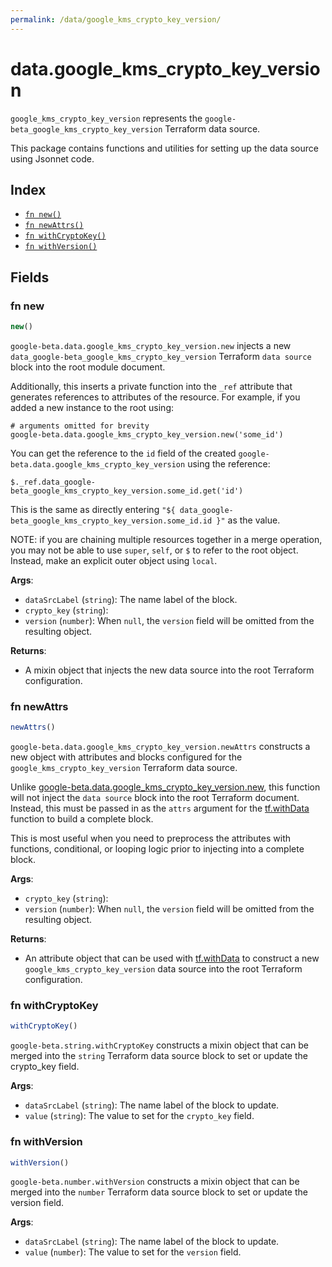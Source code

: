 ```yaml
---
permalink: /data/google_kms_crypto_key_version/
---
```


# data.google_kms_crypto_key_version

`google_kms_crypto_key_version` represents the `google-beta_google_kms_crypto_key_version` Terraform data source.



This package contains functions and utilities for setting up the data source using Jsonnet code.


## Index

* [`fn new()`](#fn-new)
* [`fn newAttrs()`](#fn-newattrs)
* [`fn withCryptoKey()`](#fn-withcryptokey)
* [`fn withVersion()`](#fn-withversion)

## Fields

### fn new

```ts
new()
```


`google-beta.data.google_kms_crypto_key_version.new` injects a new `data_google-beta_google_kms_crypto_key_version` Terraform `data source`
block into the root module document.

Additionally, this inserts a private function into the `_ref` attribute that generates references to attributes of the
resource. For example, if you added a new instance to the root using:

    # arguments omitted for brevity
    google-beta.data.google_kms_crypto_key_version.new('some_id')

You can get the reference to the `id` field of the created `google-beta.data.google_kms_crypto_key_version` using the reference:

    $._ref.data_google-beta_google_kms_crypto_key_version.some_id.get('id')

This is the same as directly entering `"${ data_google-beta_google_kms_crypto_key_version.some_id.id }"` as the value.

NOTE: if you are chaining multiple resources together in a merge operation, you may not be able to use `super`, `self`,
or `$` to refer to the root object. Instead, make an explicit outer object using `local`.

**Args**:
  - `dataSrcLabel` (`string`): The name label of the block.
  - `crypto_key` (`string`): 
  - `version` (`number`):  When `null`, the `version` field will be omitted from the resulting object.

**Returns**:
- A mixin object that injects the new data source into the root Terraform configuration.


### fn newAttrs

```ts
newAttrs()
```


`google-beta.data.google_kms_crypto_key_version.newAttrs` constructs a new object with attributes and blocks configured for the `google_kms_crypto_key_version`
Terraform data source.

Unlike [google-beta.data.google_kms_crypto_key_version.new](#fn-google_kms_crypto_key_versionnew), this function will not inject the `data source`
block into the root Terraform document. Instead, this must be passed in as the `attrs` argument for the
[tf.withData](https://github.com/tf-libsonnet/core/tree/main/docs#fn-withdata) function to build a complete block.

This is most useful when you need to preprocess the attributes with functions, conditional, or looping logic prior to
injecting into a complete block.

**Args**:
  - `crypto_key` (`string`): 
  - `version` (`number`):  When `null`, the `version` field will be omitted from the resulting object.

**Returns**:
  - An attribute object that can be used with [tf.withData](https://github.com/tf-libsonnet/core/tree/main/docs#fn-withdata) to construct a new `google_kms_crypto_key_version` data source into the root Terraform configuration.


### fn withCryptoKey

```ts
withCryptoKey()
```

`google-beta.string.withCryptoKey` constructs a mixin object that can be merged into the `string`
Terraform data source block to set or update the crypto_key field.



**Args**:
  - `dataSrcLabel` (`string`): The name label of the block to update.
  - `value` (`string`): The value to set for the `crypto_key` field.


### fn withVersion

```ts
withVersion()
```

`google-beta.number.withVersion` constructs a mixin object that can be merged into the `number`
Terraform data source block to set or update the version field.



**Args**:
  - `dataSrcLabel` (`string`): The name label of the block to update.
  - `value` (`number`): The value to set for the `version` field.
